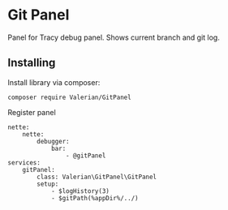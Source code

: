 Git Panel
======================

Panel for Tracy debug panel.
Shows current branch and git log.

Installing
----------

Install library via composer:

```
composer require Valerian/GitPanel
```

Register panel

```
nette:
    nette:
    	debugger:
    		bar:
    			- @gitPanel
services:
	gitPanel:
		class: Valerian\GitPanel\GitPanel
		setup:
			- $logHistory(3)
			- $gitPath(%appDir%/../)

```
